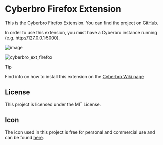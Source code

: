 # Cyberbro Firefox Extension

This is the Cyberbro Firefox Extension. You can find the project on [GitHub](https://github.com/stanfrbd/cyberbro).

In order to use this extension, you must have a Cyberbro instance running (e.g. http://127.0.0.1:5000).

![image](https://github.com/user-attachments/assets/3fd59a18-2f38-4a00-9470-9e6730279256)

![cyberbro_ext_firefox](https://github.com/user-attachments/assets/e7773274-d3c4-410c-864c-9114b580c24c)

> [!TIP]
> Find info on how to install this extension on the [Cyberbro Wiki page](https://github.com/stanfrbd/cyberbro/wiki/7.-Cyberbro-browser-extension)

## License

This project is licensed under the MIT License.

## Icon

The icon used in this project is free for personal and commercial use and can be found [here](https://www.veryicon.com/icons/object/material_design_icons/web-39.html).
